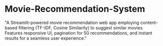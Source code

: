 # Movie-Recommendation-System
"A Streamlit-powered movie recommendation web app employing content-based filtering (TF-IDF, Cosine Similarity) to suggest similar movies. Features responsive UI, pagination for 50 recommendations, and instant results for a seamless user experience."
